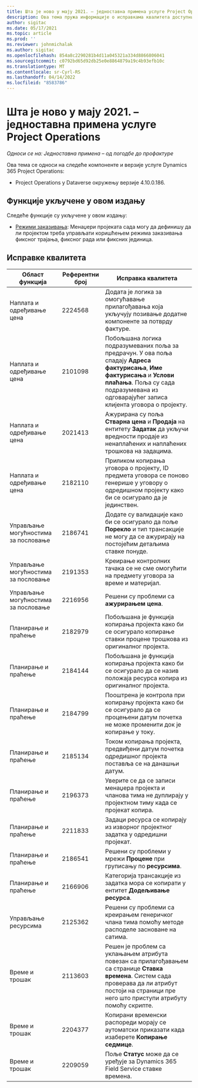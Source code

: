 ```yaml
---
title: Шта је ново у мају 2021. – једноставна примена услуге Project Operations
description: Ова тема пружа информације о исправкама квалитета доступним у једноставној примени издања Project Operations за мај 2021. године.
author: sigitac
ms.date: 05/17/2021
ms.topic: article
ms.prod: ''
ms.reviewer: johnmichalak
ms.author: sigitac
ms.openlocfilehash: 854a8c2290281b4d11a045321a334d8866806041
ms.sourcegitcommit: c0792bd65d92db25e0e8864879a19c4b93efb10c
ms.translationtype: MT
ms.contentlocale: sr-Cyrl-RS
ms.lasthandoff: 04/14/2022
ms.locfileid: "8583786"
---
```

# <a name="whats-new-may-2021---project-operations-lite-deployment"></a>Шта је ново у мају 2021. – једноставна примена услуге Project Operations

_Односи се на: Једноставна примена – од погодбе до профактуре_

Ова тема се односи на следеће компоненте и верзије услуге Dynamics 365 Project Operations:

   - Project Operations у Dataverse окружењу верзије 4.10.0.186.

## <a name="features-included-in-this-release"></a>Функције укључене у овом издању

Следеће функције су укључене у овом издању:

- [Режими заказивања](../../project-management/scheduling-modes.md): Менаџери пројеката сада могу да дефинишу да ли пројектом треба управљати коришћењем режима заказивања фиксног трајања, фиксног рада или фиксних јединица.

## <a name="quality-updates"></a>Исправке квалитета

| **Област функција** | **Референтни број** | **Исправка квалитета** |
| --- | --- | --- |
| Наплата и одређивање цена | 2224568 | Додата је логика за омогућавање прилагођавања која укључују позивање додатне компоненте за потврду фактуре. |
| Наплата и одређивање цена | 2101098 | Побољшана логика подразумеваних поља за предрачун. У ова поља спадају **Адреса фактурисања**, **Име фактурисања** и **Услови плаћања**. Поља су сада подразумевана из одговарајућег записа клијента уговора о пројекту. |
| Наплата и одређивање цена | 2021413 | Ажурирана су поља **Стварна цена** и **Продаја** на ентитету **Задатак** да укључи вредности продаје из ненаплаћених и наплаћених трошкова на задацима. |
| Наплата и одређивање цена | 2182110 | Приликом копирања уговора о пројекту, ID предмета уговора се поново генерише у уговору о одредишном пројекту како би се осигурало да је јединствен. |
| Управљање могућностима за пословање | 2186741 | Додате су валидације како би се осигурало да поље **Порекло** и тип трансакције не могу да се ажурирају на постојећим детаљима ставке понуде. |
| Управљање могућностима за пословање | 2191353 | Креирање контролних тачака се не сме омогућити на предмету уговора за време и материјал. |
| Управљање могућностима за пословање | 2216956 | Решени су проблеми са **ажурирањем цена**. |
| Планирање и праћење | 2182979 | Побољшана је функција копирања пројекта како би се осигурало копирање ставки процене трошкова из оригиналног пројекта. |
| Планирање и праћење | 2184144 | Побољшана је функција копирања пројекта како би се осигурало да се назив положаја ресурса копира из оригиналног пројекта. |
| Планирање и праћење | 2184799 | Пооштрена је контрола при копирању пројекта како би се осигурало да се процењени датум почетка не може променити док је копирање у току. |
| Планирање и праћење | 2185134 | Током копирања пројекта, предвиђени датум почетка одредишног пројекта поставља се на данашњи датум. |
| Планирање и праћење | 2196373 | Уверите се да се записи менаџера пројекта и чланова тима не дуплирају у пројектном тиму када се пројекат копира. |
| Планирање и праћење | 2211833 | Задаци ресурса се копирају из изворног пројектног задатка у одредишни пројекат. |
| Планирање и праћење | 2186541 | Решени су проблеми у мрежи **Процене** при груписању по **ресурсима**. |
| Планирање и праћење | 2166906 | Категорија трансакције из задатка мора се копирати у ентитет **Додељивање ресурса**. |
| Управљање ресурсима | 2125362 | Решени су проблеми са креирањем генеричког члана тима помоћу методе расподеле засноване на сатима. |
| Време и трошак | 2113603 | Решен је проблем са уклањањем атрибута повезан са прилагођавањем са странице **Ставка времена**. Систем сада проверава да ли атрибут постоји на страници пре него што приступи атрибуту помоћу скрипте. |
| Време и трошак | 2204377 | Копирани временски распореди морају се аутоматски приказати када изаберете **Копирање седмице**. |
| Време и трошак | 2209059 | Поље **Статус** може да се уређује за Dynamics 365 Field Service ставке времена. |
